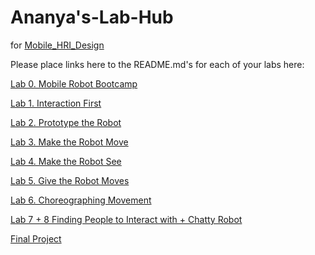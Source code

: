 # Ananya's-Lab-Hub
for [Mobile_HRI_Design](https://github.com/FAR-Lab/Mobile_HRI_Design)

Please place links here to the README.md's for each of your labs here:

[Lab 0. Mobile Robot Bootcamp](Lab0/Readme.md)

[Lab 1. Interaction First](https://docs.google.com/document/d/1crCcF9xeGtB8w7cXovXq84kzbGXbScfacnlir8aL2wA/edit)

[Lab 2. Prototype the Robot](https://github.com/MintMin/Mobile_HRI_Lab_Hub/blob/main/Lab2/qm45_Readme.md)

[Lab 3. Make the Robot Move](https://github.com/MintMin/Mobile_HRI_Lab_Hub/blob/main/Lab3/Readme.md)

[Lab 4. Make the Robot See](https://github.com/MintMin/Mobile_HRI_Lab_Hub/blob/main/Lab4/Readme.md)

[Lab 5. Give the Robot Moves](https://github.com/MintMin/Mobile_HRI_Lab_Hub/blob/main/Lab5/Readme.md)

[Lab 6. Choreographing Movement](https://github.com/MintMin/Mobile_HRI_Lab_Hub/blob/main/Lab6/Readme.md)

[Lab 7 + 8 Finding People to Interact with + Chatty Robot](https://github.com/MintMin/Mobile_HRI_Lab_Hub/blob/main/Lab7/Readme.md)

[Final Project](https://docs.google.com/document/d/1oyIfgoewZ5EKNI9l7gVJhEMO4pmvLfiknOzNXydIV80/edit?usp=sharing/export?format=pdf)
